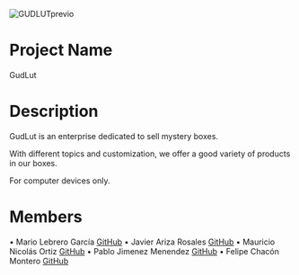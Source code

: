 ![GUDLUTprevio](https://github.com/user-attachments/assets/502ab9e1-9e96-4bc1-a4a8-79481524a977)
# Project Name
GudLut
# Description 
GudLut is an enterprise dedicated to sell mystery boxes. 

With different topics and customization, we offer a good variety of products in our boxes.

For computer devices only.
# Members
• Mario Lebrero García [GitHub](https://github.com/Bimai6)
• Javier Ariza Rosales [GitHub](https://github.com/JaviAriza)
• Mauricio Nicolás Ortiz [GitHub](https://github.com/mortiZimmerman)
• Pablo Jimenez Menendez [GitHub](https://github.com/pablo-jm)
• Felipe Chacón Montero [GitHub](https://github.com/PhilippeInCode)






